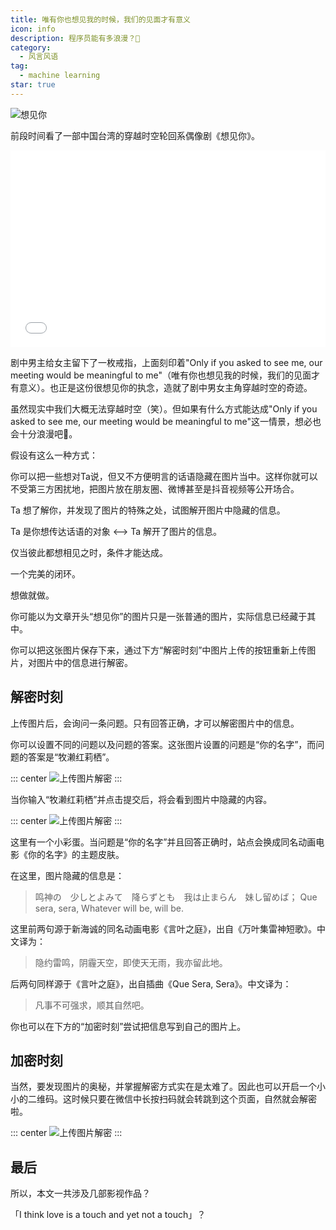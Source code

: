 ```yaml
---
title: 唯有你也想见我的时候，我们的见面才有意义
icon: info
description: 程序员能有多浪漫？🌹
category:
  - 风言风语
tag:
  - machine learning
star: true
---
```

<script setup lang="ts">
import 'vant/lib/index.css';
import '@vant/touch-emulator';
import StampDecodeImage from "@StampDecodeImage"
import StampEncodeImage from "@StampEncodeImage"
</script>

![想见你](/assets/images/ask2see/ask2see.png "想见你")


前段时间看了一部中国台湾的穿越时空轮回系偶像剧《想见你》。

<iframe style="width: 100%; aspect-ratio: auto 16 / 10;" src="//player.bilibili.com/player.html?aid=27623087&bvid=BV1a64y1c76e&cid=47667683&page=1" scrolling="no" border="0" frameborder="no" framespacing="0" allowfullscreen="true"> </iframe>

剧中男主给女主留下了一枚戒指，上面刻印着"Only if you asked to see me, our meeting would be meaningful to me"（唯有你也想见我的时候，我们的见面才有意义）。也正是这份很想见你的执念，造就了剧中男女主角穿越时空的奇迹。

虽然现实中我们大概无法穿越时空（笑）。但如果有什么方式能达成"Only if you asked to see me, our meeting would be meaningful to me"这一情景，想必也会十分浪漫吧🌹。

假设有这么一种方式：

你可以把一些想对Ta说，但又不方便明言的话语隐藏在图片当中。这样你就可以不受第三方困扰地，把图片放在朋友圈、微博甚至是抖音视频等公开场合。

Ta 想了解你，并发现了图片的特殊之处，试图解开图片中隐藏的信息。

Ta 是你想传达话语的对象 <——> Ta 解开了图片的信息。

仅当彼此都想相见之时，条件才能达成。

一个完美的闭环。

想做就做。

你可能以为文章开头“想见你”的图片只是一张普通的图片，实际信息已经藏于其中。

你可以把这张图片保存下来，通过下方“解密时刻”中图片上传的按钮重新上传图片，对图片中的信息进行解密。

## 解密时刻

<ClientOnly>
<StampDecodeImage />
</ClientOnly>

上传图片后，会询问一条问题。只有回答正确，才可以解密图片中的信息。

你可以设置不同的问题以及问题的答案。这张图片设置的问题是“你的名字”，而问题的答案是“牧濑红莉栖”。

::: center
![上传图片解密](/assets/images/ask2see/decode-stage-1.png )
:::

当你输入“牧濑红莉栖”并点击提交后，将会看到图片中隐藏的内容。

::: center
![上传图片解密](/assets/images/ask2see/decode-stage-2.png )
::: 

这里有一个小彩蛋。当问题是“你的名字”并且回答正确时，站点会换成同名动画电影《你的名字》的主题皮肤。

在这里，图片隐藏的信息是：

> 鸣神の　少しとよみて　降らずとも　我は止まらん　妹し留めば；
> Que sera, sera, Whatever will be, will be.

这里前两句源于新海诚的同名动画电影《言叶之庭》，出自《万叶集雷神短歌》。中文译为：
> 隐约雷鸣，阴霾天空，即使天无雨，我亦留此地。

后两句同样源于《言叶之庭》，出自插曲《Que Sera, Sera》。中文译为：
> 凡事不可强求，顺其自然吧。

你也可以在下方的“加密时刻”尝试把信息写到自己的图片上。


## 加密时刻

<ClientOnly>
<StampEncodeImage />
</ClientOnly>

当然，要发现图片的奥秘，并掌握解密方式实在是太难了。因此也可以开启一个小小的二维码。这时候只要在微信中长按扫码就会转跳到这个页面，自然就会解密啦。

::: center
![上传图片解密](/assets/images/ask2see/qrcode.png )
::: 

## 最后

所以，本文一共涉及几部影视作品？

「I think love is a touch and yet not a touch」？

